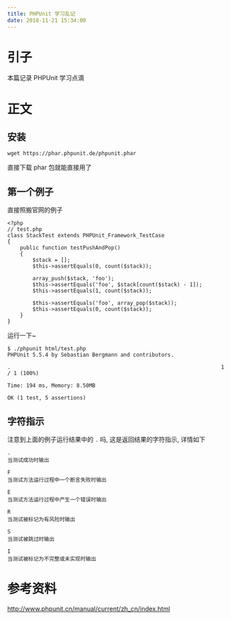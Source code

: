 ```yaml
---
title: PHPUnit 学习乱记
date: 2018-11-21 15:34:00
---
```

# 引子 #

本篇记录 PHPUnit 学习点滴

# 正文 #

## 安装 ##

	wget https://phar.phpunit.de/phpunit.phar

直接下载 phar 包就能直接用了

## 第一个例子 ##

直接照搬官网的例子

```
<?php
// test.php
class StackTest extends PHPUnit_Framework_TestCase
{
    public function testPushAndPop()
    {
        $stack = [];
        $this->assertEquals(0, count($stack));

        array_push($stack, 'foo');
        $this->assertEquals('foo', $stack[count($stack) - 1]);
        $this->assertEquals(1, count($stack));

        $this->assertEquals('foo', array_pop($stack));
        $this->assertEquals(0, count($stack));
    }
}

```

运行一下~

```
$ ./phpunit html/test.php
PHPUnit 5.5.4 by Sebastian Bergmann and contributors.

.                                                                   1 / 1 (100%)

Time: 194 ms, Memory: 8.50MB

OK (1 test, 5 assertions)

```

## 字符指示 ##

注意到上面的例子运行结果中的 `.` 吗, 这是返回结果的字符指示, 详情如下

```
.
当测试成功时输出

F
当测试方法运行过程中一个断言失败时输出

E
当测试方法运行过程中产生一个错误时输出

R
当测试被标记为有风险时输出

S
当测试被跳过时输出

I
当测试被标记为不完整或未实现时输出
```

# 参考资料 #

http://www.phpunit.cn/manual/current/zh_cn/index.html
